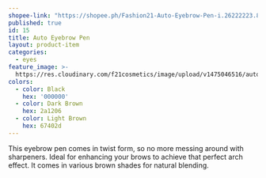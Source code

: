 ```yaml
---
shopee-link: "https://shopee.ph/Fashion21-Auto-Eyebrow-Pen-i.26222223.826165442"
published: true
id: 15
title: Auto Eyebrow Pen
layout: product-item
categories:
  - eyes
feature_image: >-
  https://res.cloudinary.com/f21cosmetics/image/upload/v1475046516/auto-eyebrow-pen_m26oxn.jpg
colors:
  - color: Black
    hex: '000000'
  - color: Dark Brown
    hex: 2a1206
  - color: Light Brown
    hex: 67402d
---
```

This eyebrow pen comes in twist form, so no more messing around with sharpeners. Ideal for enhancing your brows to achieve that perfect arch effect. It comes in various brown shades for natural blending.
